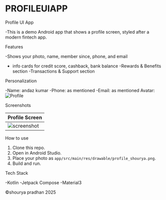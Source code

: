 # PROFILEUIAPP
Profile UI App

-This is a demo Android app that shows a profile screen, styled after a modern fintech app.

 Features

-Shows your photo, name, member since, phone, and email
- info cards for credit score, cashback, bank balance
-Rewards & Benefits section
-Transactions & Support section

 Personalization

-Name: andaz kumar
-Phone: as mentioned
 -Email: as mentioned
Avatar:  
  ![Profile](app/src/main/res/drawable/profile)

 Screenshots

| Profile Screen |
|---|
| ![screenshot](screenshots/profile_ui_screenshot.png) |

 How to use

1. Clone this repo.
2. Open in Android Studio.
3. Place your photo as `app/src/main/res/drawable/profile_shourya.png`.
4. Build and run.

 Tech Stack

-Kotlin
-Jetpack Compose
-Material3

©shourya pradhan 2025
